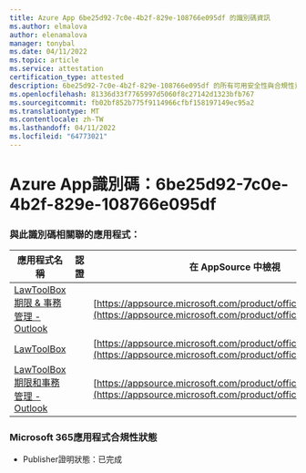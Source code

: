 ```yaml
---
title: Azure App 6be25d92-7c0e-4b2f-829e-108766e095df 的識別碼資訊
ms.author: elmalova
author: elenamalova
manager: tonybal
ms.date: 04/11/2022
ms.topic: article
ms.service: attestation
certification_type: attested
description: 6be25d92-7c0e-4b2f-829e-108766e095df 的所有可用安全性與合規性資訊。
ms.openlocfilehash: 81336d33f7765997d5060f8c27142d1323bfb767
ms.sourcegitcommit: fb02bf852b775f9114966cfbf158197149ec95a2
ms.translationtype: MT
ms.contentlocale: zh-TW
ms.lasthandoff: 04/11/2022
ms.locfileid: "64773021"
---
```

# <a name="azure-app-id-6be25d92-7c0e-4b2f-829e-108766e095df"></a>Azure App識別碼：6be25d92-7c0e-4b2f-829e-108766e095df


### <a name="apps-associated-with-this-id"></a>與此識別碼相關聯的應用程式：
| **應用程式名稱** | **認證** | **在 AppSource 中檢視** |
|--------------|---------------|-----------------------|
| [LawToolBox 期限 &amp; 事務管理 - Outlook](../forward/WA104120953.md) |  | [https://appsource.microsoft.com/product/office/WA104120953](https://appsource.microsoft.com/product/office/WA104120953) |
| [LawToolBox](../forward/WA104381656.md) |  | [https://appsource.microsoft.com/product/office/WA104381656](https://appsource.microsoft.com/product/office/WA104381656) |
| [LawToolBox 期限和事務管理 - Outlook](../forward/WA200003103.md) |  | [https://appsource.microsoft.com/product/office/WA200003103](https://appsource.microsoft.com/product/office/WA200003103) |

### <a name="microsoft-365-app-compliance-status"></a>Microsoft 365應用程式合規性狀態
- Publisher證明狀態：已完成
